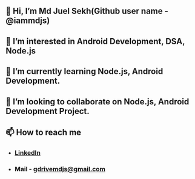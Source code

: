 ## 👋 Hi, I’m Md Juel Sekh(Github user name - @iammdjs)
## 👀 I’m interested in Android Development, DSA, Node.js
## 🌱 I’m currently learning Node.js, Android Development.
## 💞️ I’m looking to collaborate on Node.js, Android Development Project.
## 📫 How to reach me
- ### [LinkedIn](https://www.linkedin.com/in/iammdjs)
- ### Mail - gdrivemdjs@gmail.com

<!---
iammdjs/iammdjs is a ✨ special ✨ repository because its `README.md` (this file) appears on your GitHub profile.
You can click the Preview link to take a look at your changes.
--->
